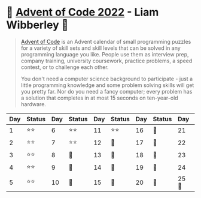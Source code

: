# 🎄 [Advent of Code 2022](https://adventofcode.com/2022) - Liam Wibberley 🎅

> [Advent of Code](https://adventofcode.com/) is an Advent calendar of small programming puzzles for a variety of skill sets and skill levels that can be solved in any programming language you like. People use them as interview prep, company training, university coursework, practice problems, a speed contest, or to challenge each other.
>
> You don't need a computer science background to participate - just a little programming knowledge and some problem solving skills will get you pretty far. Nor do you need a fancy computer; every problem has a solution that completes in at most 15 seconds on ten-year-old hardware.

| Day | Status | Day | Status | Day | Status | Day | Status | Day   | Status |
| --- | ------ | --- | ------ | --- | ------ | --- | ------ | ----- | ------ |
| 1   | ⭐⭐   | 6   | ⭐⭐   | 11  | ⭐⭐   | 16  | 📆     | 21    | 📆     |
| 2   | ⭐⭐   | 7   | ⭐⭐   | 12  | 📆     | 17  | 📆     | 22    | 📆     |
| 3   | ⭐⭐   | 8   | 📆     | 13  | 📆     | 18  | 📆     | 23    | 📆     |
| 4   | ⭐⭐   | 9   | 📆     | 14  | 📆     | 19  | 📆     | 24    | 📆     |
| 5   | ⭐⭐   | 10  | 📆     | 15  | 📆     | 20  | 📆     | 25 🎅 | 📆     |
